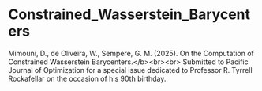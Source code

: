 # Constrained_Wasserstein_Barycenters
Mimouni, D., de Oliveira, W., Sempere, G. M. (2025). On the Computation of Constrained Wasserstein Barycenters.&lt;/b>&lt;br>&lt;br>       Submitted to Pacific Journal of Optimization for a special issue dedicated to Professor R. Tyrrell Rockafellar on the occasion of his 90th birthday.
